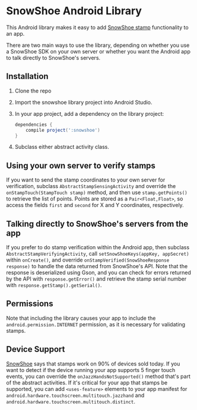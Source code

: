 # SnowShoe Android Library

This Android library makes it easy to add [SnowShoe stamp](http://www.snowshoestamp.com/) functionality to an app.

There are two main ways to use the library, depending on whether you use a SnowShoe SDK on your own server or whether you want the Android app to talk directly to SnowShoe's servers.

## Installation

1. Clone the repo
2. Import the snowshoe library project into Android Studio.
3. In your app project, add a dependency on the library project:

    ```gradle
    dependencies {
        compile project(':snowshoe')
    }
    ```

4. Subclass either abstract activity class.

## Using your own server to verify stamps

If you want to send the stamp coordinates to your own server for verification, subclass `AbstractStampSensingActivity` and override the `onStampTouch(StampTouch stamp)` method, and then use `stamp.getPoints()` to retrieve the list of points. Points are stored as a `Pair<Float,Float>`, so access the fields `first` and `second` for X and Y coordinates, respectively.

## Talking directly to SnowShoe's servers from the app

If you prefer to do stamp verification within the Android app, then subclass `AbstractStampVerifyingActivity`, call `setSnowShoeKeys(appKey, appSecret)` within `onCreate()`, and override `onStampVerified(SnowShoeResponse response)` to handle the data returned from SnowShoe's API. Note that the response is deserialized using Gson, and you can check for errors returned by the API with `response.getError()` and retrieve the stamp serial number with `response.getStamp().getSerial()`.

## Permissions

Note that including the library causes your app to include the `android.permission.INTERNET` permission, as it is necessary for validating stamps.

## Device Support

[SnowShoe](http://www.snowshoestamp.com/) says that stamps work on 90% of devices sold today. If you want to detect if the device running your app supports 5 finger touch events, you can override the `onJazzHandsNotSupported()` method that's part of the abstract activities. If it's critical for your app that stamps be supported, you can add `<uses-feature>` elements to your app manifest for `android.hardware.touchscreen.multitouch.jazzhand` and `android.hardware.touchscreen.multitouch.distinct`.
